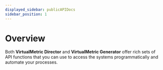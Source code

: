 ```yaml
---
displayed_sidebar: publicAPIDocs
sidebar_position: 1
---
```


# Overview

Both **VirtualMetric Director** and **VirtualMetric Generator** offer rich sets of API functions that you can use to access the systems programmatically and automate your processes.
